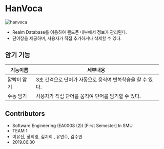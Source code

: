 # HanVoca
 
 ![hanvoca](https://user-images.githubusercontent.com/27190708/87384645-39685200-c5d7-11ea-8cbc-d727e1f99b18.png)

 
 - Realm Database를 이용하여 핸드폰 내부에서 정보가 관리된다.
 - 단어장을 제공하며, 사용자가 직접 추가하거나 삭제할 수 있다. 
 
 
 
 ## 암기 기능
 
기능이름 | 세부내용
---------- | -------------------------------------------------------
깜빡이 암기 | 3초 간격으로 단어가 자동으로 움직여 반복학습을 할 수 있다.
수동 암기 | 사용자가 직접 단어를 움직여 단어를 암기할 수 있다.




## Contributors
- Software Engineering (EA0008 (2)) [First Semester] In SMU
- TEAM 1
- 이유진, 장희영, 김지희 , 유연주, 김수빈
- 2019.06.30

